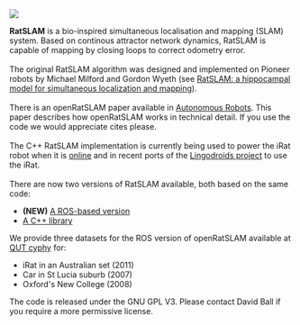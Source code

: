 <img src='https://wiki.qut.edu.au/download/attachments/104094381/logo_sml.jpg?version=1&modificationDate=1338441816000'>

<b>RatSLAM</b> is a bio-inspired simultaneous localisation and mapping (SLAM) system. Based on continous attractor network dynamics, RatSLAM is capable of mapping by closing loops to correct odometry error.<br>
<br>
The original RatSLAM algorithm was designed and implemented on Pioneer robots by Michael Milford and Gordon Wyeth (see <a href='http://eprints.qut.edu.au/37593/1/c37593.pdf'>RatSLAM: a hippocampal model for simultaneous localization and mapping</a>).<br>
<br>
There is an openRatSLAM paper available in <a href='http://www.springerlink.com/openurl.asp?genre=article&id=doi:10.1007/s10514-012-9317-9'>Autonomous Robots</a>. This paper describes how openRatSLAM works in technical detail.  If you use the code we would appreciate cites please.<br>
<br>
The C++ RatSLAM implementation is currently being used to power the iRat robot when it is <a href='http://ratslam.itee.uq.edu.au/live.html'>online</a> and in recent ports of the <a href='http://itee.uq.edu.au/~ruth/Lingodroids.htm'>Lingodroids project</a> to use the iRat.<br>
<br>
There are now two versions of RatSLAM available, both based on the same code:<br>

<ul><li><b>(NEW)</b> <a href='https://github.com/davidmball/ratslam/blob/wiki/RatSLAMROS.md'>A ROS-based version</a>
</li><li><a href='https://github.com/davidmball/ratslam/blob/wiki/RatSLAMLibrary.md'>A C++ library</a></li></ul>

We provide three datasets for the ROS version of openRatSLAM available at <a href='https://wiki.qut.edu.au/display/cyphy/openRatSLAM+datasets'>QUT cyphy</a> for:<br>

<ul><li>iRat in an Australian set (2011)<br>
</li><li>Car in St Lucia suburb (2007)<br>
</li><li>Oxford's New College (2008)</li></ul>

The code is released under the GNU GPL V3. Please contact David Ball if you require a more permissive license.
